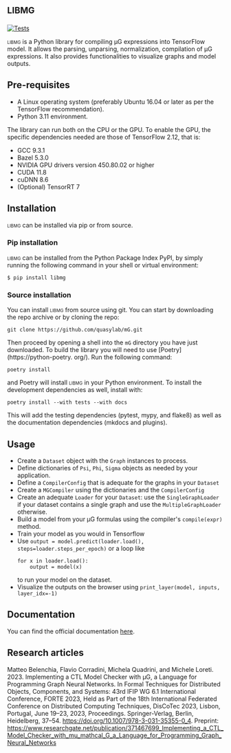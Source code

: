 # <span style="font-variant:small-caps;">libmg</span>

[![Tests](https://github.com/quasylab/mG/actions/workflows/testing.yml/badge.svg)](https://github.com/Unicam-mG/mG/actions/workflows/testing.yml)

<span style="font-variant:small-caps;">libmg</span> is a Python library for compiling μG expressions into TensorFlow model. It allows the parsing, unparsing,
normalization, compilation of μG expressions. It also provides functionalities to visualize graphs and model outputs.

## Pre-requisites

* A Linux operating system (preferably Ubuntu 16.04 or later as per the TensorFlow recommendation).
* Python 3.11 environment.

The library can run both on the CPU or the GPU. To enable the GPU, the specific dependencies needed are those of TensorFlow 2.12, that is:

* GCC 9.3.1
* Bazel 5.3.0
* NVIDIA GPU drivers version 450.80.02 or higher
* CUDA 11.8
* cuDNN 8.6
* (Optional) TensorRT 7

## Installation
<span style="font-variant:small-caps;">libmg</span> can be installed via pip or from source.

### Pip installation

<span style="font-variant:small-caps;">libmg</span> can be installed from the Python Package Index PyPI, by simply running the following command in your 
shell or virtual environment:

``` commandline
$ pip install libmg
```

### Source installation

You can install <span style="font-variant:small-caps;">libmg</span> from source using git. You can start by downloading the repo archive or by cloning the repo:

```commandline
git clone https://github.com/quasylab/mG.git
```

Then proceed by opening a shell into the `mG` directory you have just downloaded. To build the library you will need to use [Poetry](https://python-poetry.
org/). Run the following command:

```commandline
poetry install
```
and Poetry will install <span style="font-variant:small-caps;">libmg</span> in your Python environment. To install the development dependencies as well, install
with:

```commandline
poetry install --with tests --with docs
```

This will add the testing dependencies (pytest, mypy, and flake8) as well as the documentation dependencies (mkdocs and plugins).

## Usage
- Create a `Dataset` object with the `Graph` instances to process.
- Define dictionaries of `Psi`, `Phi`, `Sigma` objects as needed by your application.
- Define a `CompilerConfig` that is adequate for the graphs in your `Dataset`
- Create a `MGCompiler` using the dictionaries and the `CompilerConfig`
- Create an adequate `Loader` for your `Dataset`: use the `SingleGraphLoader` if your dataset contains a single graph and use the `MultipleGraphLoader` 
  otherwise.
- Build a model from your μG formulas using the compiler's `compile(expr)` method.
- Train your model as you would in Tensorflow
- Use `output = model.predict(loader.load(), steps=loader.steps_per_epoch)` or a loop like
    ```
    for x in loader.load():
        output = model(x)
    ```
  to run your model on the dataset.
- Visualize the outputs on the browser using `print_layer(model, inputs, layer_idx=-1)`

## Documentation
You can find the official documentation [here](https://quasylab.github.io/mG/).

## Research articles
Matteo Belenchia, Flavio Corradini, Michela Quadrini, and Michele Loreti. 2023. Implementing a CTL Model Checker with μG, a Language for Programming
Graph Neural Networks. In Formal Techniques for Distributed Objects, Components, and Systems: 43rd IFIP WG 6.1 International Conference, FORTE 2023,
Held as Part of the 18th International Federated Conference on Distributed Computing Techniques, DisCoTec 2023, Lisbon, Portugal, June 19–23, 2023,
Proceedings. Springer-Verlag, Berlin, Heidelberg, 37–54. <https://doi.org/10.1007/978-3-031-35355-0_4>.
Preprint: <https://www.researchgate.net/publication/371467699_Implementing_a_CTL_Model_Checker_with_mu_mathcal_G_a_Language_for_Programming_Graph_Neural_Networks>